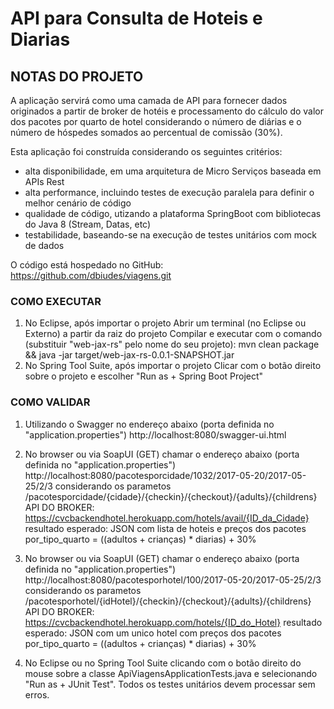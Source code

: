# API para Consulta de Hoteis e Diarias

## NOTAS DO PROJETO ##

A aplicação servirá como uma camada de API para fornecer dados originados a partir de broker de hotéis e processamento do cálculo do
valor dos pacotes por quarto de hotel considerando o número de diárias e o número de hóspedes somados ao percentual de comissão (30%).

Esta aplicação foi construída considerando os seguintes critérios: 
 - alta disponibilidade, em uma arquitetura de Micro Serviços baseada em APIs Rest 
 - alta performance, incluindo testes de execução paralela para definir o melhor cenário de código
 - qualidade de código, utizando a plataforma SpringBoot com bibliotecas do Java 8 (Stream, Datas, etc)  
 - testabilidade, baseando-se na execução de testes unitários com mock de dados

O código está hospedado no GitHub: https://github.com/dbiudes/viagens.git
	  

### COMO EXECUTAR ###

1. No Eclipse, após importar o projeto
	Abrir um terminal (no Eclipse ou Externo) a partir da raiz do projeto
	Compilar e executar com o comando (substituir "web-jax-rs" pelo nome do seu projeto):
		mvn clean package && java -jar target/web-jax-rs-0.0.1-SNAPSHOT.jar
2. No Spring Tool Suite, após importar o projeto
		Clicar com o botão direito sobre o projeto e escolher "Run as + Spring Boot Project"

### COMO VALIDAR ###
 
1. Utilizando o Swagger no endereço abaixo (porta definida no "application.properties") 
	http://localhost:8080/swagger-ui.html
	
2. No browser ou via SoapUI (GET) chamar o endereço abaixo (porta definida no "application.properties")
	http://localhost:8080/pacotesporcidade/1032/2017-05-20/2017-05-25/2/3
	considerando os parametos /pacotesporcidade/{cidade}/{checkin}/{checkout}/{adults}/{childrens}
	API DO BROKER: https://cvcbackendhotel.herokuapp.com/hotels/avail/{ID_da_Cidade}
	resultado esperado: JSON com lista de hoteis e preços dos pacotes por_tipo_quarto = ((adultos + crianças) * diarias) + 30%

3. No browser ou via SoapUI (GET) chamar o endereço abaixo (porta definida no "application.properties")
	http://localhost:8080/pacotesporhotel/100/2017-05-20/2017-05-25/2/3
	considerando os parametos /pacotesporhotel/{idHotel}/{checkin}/{checkout}/{adults}/{childrens}
	API DO BROKER: https://cvcbackendhotel.herokuapp.com/hotels/{ID_do_Hotel}
	resultado esperado: JSON com um unico hotel com preços dos pacotes por_tipo_quarto = ((adultos + crianças) * diarias) + 30%
			
4. No Eclipse ou no Spring Tool Suite clicando com o botão direito do mouse sobre a classe ApiViagensApplicationTests.java 
    e selecionando "Run as + JUnit Test". Todos os testes unitários devem processar sem erros.
	 
